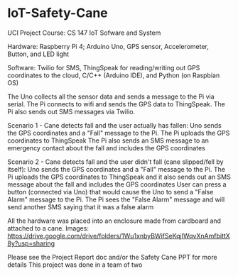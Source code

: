 # IoT-Safety-Cane

UCI Project Course: CS 147 IoT Sofware and System

Hardware:
Raspberry Pi 4; Arduino Uno, GPS sensor, Accelerometer, Button, and LED light

Software: 
Twilio for SMS, ThingSpeak for reading/writing out GPS coordinates to the cloud, C/C++ (Arduino IDE), and Python (on Raspbian OS)

The Uno collects all the sensor data and sends a message to the Pi via serial.
The Pi connects to wifi and sends the GPS data to ThingSpeak.
The Pi also sends out SMS messages via Twilio.

Scenario 1 - Cane detects fall and the user actually has fallen: 
Uno sends the GPS coordinates and a "Fall" message to the Pi.
The Pi uploads the GPS coordinates to ThingSpeak 
The Pi also sends an SMS message to an emergency contact about the fall and includes the GPS coordinates

Scenario 2 - Cane detects fall and the user didn't fall (cane slipped/fell by itself): 
Uno sends the GPS coordinates and a "Fall" message to the Pi.
The Pi uploads the GPS coordinates to ThingSpeak and it also sends out an SMS message about the fall and includes the GPS coordinates
User can press a button (connected via Uno) that would cause the Uno to send a "False Alarm" message to the Pi.
The Pi sees the "False Alarm" message and will send another SMS saying that it was a false alarm

All the hardware was placed into an enclosure made from cardboard and attached to a cane.
Images: https://drive.google.com/drive/folders/1Wu1xnbyBWifSeKqjIWqvXnAmfbittX8y?usp=sharing

Please see the Project Report doc and/or the Safety Cane PPT for more details
This project was done in a team of two

